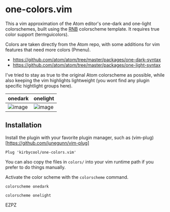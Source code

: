 # one-colors.vim

This a vim approximation of the Atom editor's one-dark and one-light colorschemes, built using the [RNB](https://github.com/romainl/vim-rnb) colorscheme template. It requires true color support (termguicolors).

Colors are taken directly from the Atom repo, with some additions for vim features that need more colors (Pmenu).

- https://github.com/atom/atom/tree/master/packages/one-dark-syntax
- https://github.com/atom/atom/tree/master/packages/one-light-syntax

I've tried to stay as true to the original Atom colorscheme as possible, while also keeping the vim highlights lightweight (you wont find any plugin specific hightlight groups here).

| onedark                                                                                                                                | onelight |
| ---------------------------------------------------------------------------------------------------------------------------------------| -------- |
| <img alt="image" src="https://user-images.githubusercontent.com/696150/94613981-4aca0d80-025a-11eb-9f2e-d4535b677587.png"> | <img alt="image" src="https://user-images.githubusercontent.com/696150/94614162-97ade400-025a-11eb-8bda-dc9f23f6f600.png"> |

## Installation

Install the plugin with your favorite plugin manager, such as (vim-plug)[https://github.com/junegunn/vim-plug]

```
Plug 'kirbycool/one-colors.vim'
```

You can also copy the files in `colors/` into your vim runtime path if you prefer to do things manually.

Activate the color scheme with the `colorscheme` command.

```
colorscheme onedark
```

```
colorscheme onelight
```

EZPZ
